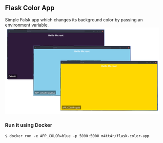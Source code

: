 ## Flask Color App

Simple Falsk app which changes its background color by passing an environment variable.
![Screenshot of the app.](https://github.com/AhmedMattar21/flask-color-app/blob/master/static/images/color_app.png)

### Run it using Docker
```
$ docker run -e APP_COLOR=blue -p 5000:5000 m4tt4r/flask-color-app
```
